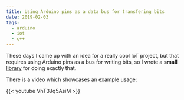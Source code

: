 ```yaml
---
title: Using Arduino pins as a data bus for transfering bits
date: 2019-02-03
tags:
  - arduino
  - iot
  - c++
---
```


These days I came up with an idea for a really cool IoT project, but that requires using Arduino pins as a bus for writing bits, so I wrote a **small** [library](https://github.com/cezarmathe/pinbitwriter) for doing exactly that.

There is a video which showcases an example usage:

<!-- [![Arduino binary counter example](https://img.youtube.com/vi/VhT3Jq5AsiM/0.jpg)](https://www.youtube.com/watch?v=VhT3Jq5AsiM) -->
{{< youtube VhT3Jq5AsiM >}}
